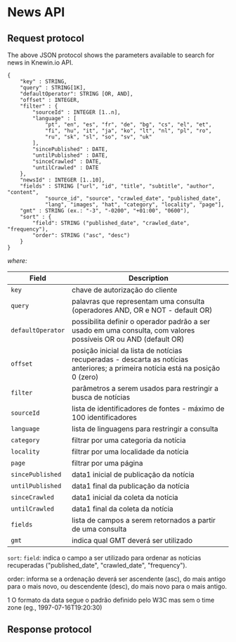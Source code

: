 # News API

## Request protocol

The above JSON protocol shows the parameters available to search for news in Knewin.io API.

```
{
	"key" : STRING,
	"query" : STRING[1K],
  	"defaultOperator": STRING [OR, AND],
	"offset" : INTEGER,
	"filter" : {
		"sourceId" : INTEGER [1..n],
		"language" : [ 
			"pt", "en", "es", "fr", "de", "bg", "cs", "el", "et", 
			"fi", "hu", "it", "ja", "ko", "lt", "nl", "pl", "ro", 
			"ru", "sk", "sl", "so", "sv", "uk"
		],
		"sincePublished" : DATE,
		"untilPublished" : DATE,
		"sinceCrawled" : DATE,
		"untilCrawled" : DATE
	},
	"newsId" : INTEGER [1..10],
	"fields" : STRING ["url", "id", "title", "subtitle", "author", "content", 
			"source_id", "source", "crawled_date", "published_date", 
			"lang", "images", "hat", "category", "locality", "page"],
	"gmt" : STRING (ex.: "-3", "-0200", "+01:00", "0600"),
	"sort" : {
		"field": STRING ("published_date", "crawled_date", "frequency"),
		"order": STRING ("asc", "desc")
	}
}
```

*where:*

Field | Description
----- | -----------
`key` | chave de autorização do cliente
`query` | palavras que representam uma consulta (operadores AND, OR e NOT - default OR)
`defaultOperator` | possibilita definir o operador padrão a ser usado em uma consulta, com valores possíveis OR ou AND (default OR)
`offset` | posição inicial da lista de notícias recuperadas - descarta as notícias anteriores; a primeira notícia está na posição 0 (zero)
`filter` | parâmetros a serem usados para restringir a busca de notícias
`sourceId` | lista de identificadores de fontes - máximo de 100 identificadores
`language` | lista de linguagens para restringir a consulta
`category` | filtrar por uma categoria da notícia
`locality` | filtrar por uma localidade da notícia
`page` | filtrar por uma página
`sincePublished` | data1 inicial de publicação da notícia
`untilPublished` | data1 final da publicação da notícia
`sinceCrawled` | data1 inicial da coleta da notícia
`untilCrawled` | data1 final da coleta da notícia
`fields` | lista de campos a serem retornados a partir de uma consulta
`gmt` | indica qual GMT deverá ser utilizado


`sort`:
	`field`: indica o campo a ser utilizado para ordenar as notícias recuperadas ("published_date", "crawled_date", "frequency").
	
order: informa se a ordenação deverá ser ascendente (asc), do mais antigo para o mais novo, ou descendente (desc), do mais novo para o mais antigo.


1 O formato da data segue o padrão definido pelo W3C mas sem o time zone (eg.,  1997-07-16T19:20:30)


## Response protocol
